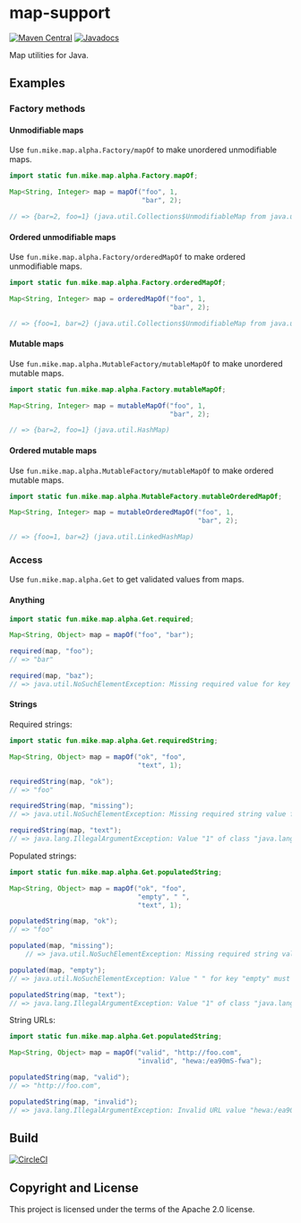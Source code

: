 # map-support

[![Maven Central](https://maven-badges.herokuapp.com/maven-central/fun.mike/map-support-alpha/badge.svg)](https://maven-badges.herokuapp.com/maven-central/fun.mike/map-support-alpha)
[![Javadocs](https://www.javadoc.io/badge/fun.mike/map-support-alpha.svg)](https://www.javadoc.io/doc/fun.mike/map-support-alpha)

Map utilities for Java.

## Examples

### Factory methods

#### Unmodifiable maps

Use `fun.mike.map.alpha.Factory/mapOf` to make unordered unmodifiable maps.

```java
import static fun.mike.map.alpha.Factory.mapOf;

Map<String, Integer> map = mapOf("foo", 1,
                                 "bar", 2);

// => {bar=2, foo=1} (java.util.Collections$UnmodifiableMap from java.util.HashMap)
```

#### Ordered unmodifiable maps

Use `fun.mike.map.alpha.Factory/orderedMapOf` to make ordered unmodifiable maps.

```java
import static fun.mike.map.alpha.Factory.orderedMapOf;

Map<String, Integer> map = orderedMapOf("foo", 1,
                                        "bar", 2);

// => {foo=1, bar=2} (java.util.Collections$UnmodifiableMap from java.util.LinkedHashMap)
```

#### Mutable maps

Use `fun.mike.map.alpha.MutableFactory/mutableMapOf` to make unordered mutable maps.

```java
import static fun.mike.map.alpha.Factory.mutableMapOf;

Map<String, Integer> map = mutableMapOf("foo", 1,
                                        "bar", 2);

// => {bar=2, foo=1} (java.util.HashMap)
```

#### Ordered mutable maps

Use `fun.mike.map.alpha.MutableFactory/mutableMapOf` to make ordered mutable maps.

```java
import static fun.mike.map.alpha.MutableFactory.mutableOrderedMapOf;

Map<String, Integer> map = mutableOrderedMapOf("foo", 1,
                                               "bar", 2);

// => {foo=1, bar=2} (java.util.LinkedHashMap)
```

### Access

Use `fun.mike.map.alpha.Get` to get validated values from maps.

#### Anything

```java
import static fun.mike.map.alpha.Get.required;

Map<String, Object> map = mapOf("foo", "bar");

required(map, "foo");
// => "bar"

required(map, "baz");
// => java.util.NoSuchElementException: Missing required value for key "baz".
```

#### Strings

Required strings:

```java
import static fun.mike.map.alpha.Get.requiredString;

Map<String, Object> map = mapOf("ok", "foo",
                                "text", 1);

requiredString(map, "ok");
// => "foo"

requiredString(map, "missing");
// => java.util.NoSuchElementException: Missing required string value for key "missing".

requiredString(map, "text");
// => java.lang.IllegalArgumentException: Value "1" of class "java.lang.Integer" for key "text" must be a string.
```

Populated strings:

```java
import static fun.mike.map.alpha.Get.populatedString;

Map<String, Object> map = mapOf("ok", "foo",
                                "empty", " ",
                                "text", 1);

populatedString(map, "ok");
// => "foo"

populated(map, "missing");
    // => java.util.NoSuchElementException: Missing required string value for key "missing".

populated(map, "empty");
// => java.util.NoSuchElementException: Value " " for key "empty" must be populated.

populatedString(map, "text");
// => java.lang.IllegalArgumentException: Value "1" of class "java.lang.Integer" for key "text" must be a string.
```

String URLs:

```java
import static fun.mike.map.alpha.Get.populatedString;

Map<String, Object> map = mapOf("valid", "http://foo.com",
                                "invalid", "hewa:/ea90mS-fwa");

populatedString(map, "valid");
// => "http://foo.com",

populatedString(map, "invalid");
// => java.lang.IllegalArgumentException: Invalid URL value "hewa:/ea90mS-fwa" for key "foo": Scheme "hewa" not allowed. Allowed schemes: http, https
```

## Build

[![CircleCI](https://circleci.com/gh/mike706574/java-map-support.svg?style=svg)](https://circleci.com/gh/mike706574/java-map-support)

## Copyright and License

This project is licensed under the terms of the Apache 2.0 license.
